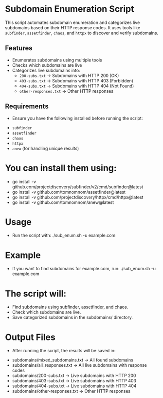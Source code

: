 
# Subdomain Enumeration Script  

This script automates subdomain enumeration and categorizes live subdomains based on their HTTP response codes. It uses tools like `subfinder`, `assetfinder`, `chaos`, and `httpx` to discover and verify subdomains.  

## Features  
- Enumerates subdomains using multiple tools  
- Checks which subdomains are live  
- Categorizes live subdomains into:
  - `200-subs.txt` → Subdomains with HTTP 200 (OK)
  - `403-subs.txt` → Subdomains with HTTP 403 (Forbidden)
  - `404-subs.txt` → Subdomains with HTTP 404 (Not Found)
  - `other-responses.txt` → Other HTTP responses  

## Requirements  
* Ensure you have the following installed before running the script:  
- `subfinder`  
- `assetfinder`  
- `chaos`  
- `httpx`  
- `anew` (for handling unique results)  

# You can install them using:  
- go install -v github.com/projectdiscovery/subfinder/v2/cmd/subfinder@latest
- go install -v github.com/tomnomnom/assetfinder@latest
- go install -v github.com/projectdiscovery/httpx/cmd/httpx@latest
- go install -v github.com/tomnomnom/anew@latest


# Usage
* Run the script with:
./sub_enum.sh -u example.com

# Example
* If you want to find subdomains for example.com, run:
./sub_enum.sh -u example.com

# The script will:
- Find subdomains using subfinder, assetfinder, and chaos.
- Check which subdomains are live.
- Save categorized subdomains in the subdomains/ directory.

# Output Files
* After running the script, the results will be saved in:
- subdomains/mixed_subdomains.txt → All found subdomains
- subdomains/all_responses.txt → All live subdomains with response codes
- subdomains/200-subs.txt → Live subdomains with HTTP 200
- subdomains/403-subs.txt → Live subdomains with HTTP 403
- subdomains/404-subs.txt → Live subdomains with HTTP 404
- subdomains/other-responses.txt → Other HTTP responses
